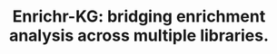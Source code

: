 ---
authors: Evangelista JE, Xie Z, Marino GB, Nguyen N, Clarke DJB, Ma'ayan A
carousel: false
dccs:
- LINCS
doi: 10.1093/nar/gkad393
featured: false
issue: W1
journal: Nucleic acids research
keywords: '["Search Engine", "Internet", "Gene Library", "Proteins", "Databases, Factual",
  "Software"]'
landmark: false
layout: '@/layouts/Publication.astro'
page: W168-W179
pmcid: PMC10320098
pmid: 37166973
title: 'Enrichr-KG: bridging enrichment analysis across multiple libraries.'
volume: '51'
year: 2023
---